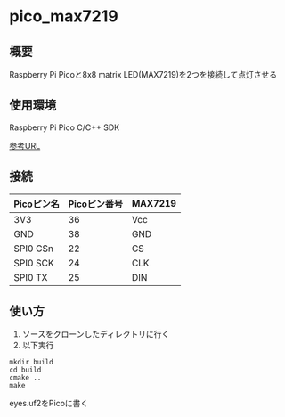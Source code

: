 # pico_max7219

## 概要
Raspberry Pi Picoと8x8 matrix LED(MAX7219)を2つを接続して点灯させる

## 使用環境
Raspberry Pi Pico C/C++ SDK

[参考URL](https://www.raspberrypi.com/documentation/microcontrollers/c_sdk.html)

## 接続
|Picoピン名|Picoピン番号|MAX7219|
|---|---|---|
|3V3|36|Vcc|
|GND|38|GND|
|SPI0 CSn|22|CS|
|SPI0 SCK|24|CLK|
|SPI0 TX|25|DIN|

## 使い方
1. ソースをクローンしたディレクトリに行く
2. 以下実行
```
mkdir build
cd build
cmake ..
make
```
eyes.uf2をPicoに書く
